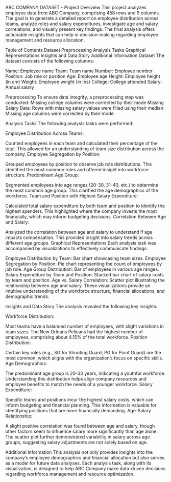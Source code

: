 ABC COMPANY DATASET - Project Overview
This project analyzes employee data from ABC Company, comprising 458 rows and 9 columns. The goal is to generate a detailed report on employee distribution across teams, analyze roles and salary expenditures, investigate age and salary correlations, and visually present key findings. The final analysis offers actionable insights that can help in decision-making regarding employee management and resource allocation.

Table of Contents
Dataset
Preprocessing
Analysis Tasks
Graphical Representations
Insights and Data Story
Additional Information
Dataset
The dataset consists of the following columns:

Name: Employee name
Team: Team name
Number: Employee number
Position: Job role or position
Age: Employee age
Height: Employee height (in cm)
Weight: Employee weight (in lbs)
College: College attended
Salary: Annual salary

Preprocessing
To ensure data integrity, a preprocessing step was conducted:
Missing college columns were corrected by their mode
Missing Salary Data: Rows with missing salary values were filled using their median
Missing age columns were corrected by their mode

Analysis Tasks
The following analysis tasks were performed:

Employee Distribution Across Teams:

Counted employees in each team and calculated their percentage of the total.
This allowed for an understanding of team size distribution across the company.
Employee Segregation by Position:

Grouped employees by position to observe job role distributions.
This identified the most common roles and offered insight into workforce structure.
Predominant Age Group:

Segmented employees into age ranges (20-30, 31-40, etc.) to determine the most common age group.
This clarified the age demographics of the workforce.
Team and Position with Highest Salary Expenditure:

Calculated total salary expenditure by both team and position to identify the highest spenders.
This highlighted where the company invests the most financially, which may inform budgeting decisions.
Correlation Between Age and Salary:

Analyzed the correlation between age and salary to understand if age impacts compensation.
This provided insight into salary trends across different age groups.
Graphical Representations
Each analysis task was accompanied by visualizations to effectively communicate findings:

Employee Distribution by Team: Bar chart showcasing team sizes.
Employee Segregation by Position: Pie chart representing the count of employees by job role.
Age Group Distribution: Bar of employees in various age ranges.
Salary Expenditure by Team and Position: Stacked bar chart of salary costs by team and position.
Age vs. Salary Correlation: Scatter plot illustrating the relationship between age and salary.
These visualizations provide an intuitive understanding of the workforce structure, financial allocations, and demographic trends.

Insights and Data Story
The analysis revealed the following key insights:

Workforce Distribution:

Most teams have a balanced number of employees, with slight variations in team sizes.
The New Orleans Pelicans had the highest number of employees, comprising about 4.15% of the total workforce.
Position Distribution:

Certain key roles (e.g., SG for Shooting Guard, PG for Point Guard) are the most common, which aligns with the organization’s focus on specific skills.
Age Demographics:

The predominant age group is 20-30 years, indicating a youthful workforce.
Understanding this distribution helps align company resources and employee benefits to match the needs of a younger workforce.
Salary Expenditure:

Specific teams and positions incur the highest salary costs, which can inform budgeting and financial planning.
This information is valuable for identifying positions that are more financially demanding.
Age-Salary Relationship:

A slight positive correlation was found between age and salary, though other factors seem to influence salary more significantly than age alone.
The scatter plot further demonstrated variability in salary across age groups, suggesting salary adjustments are not solely based on age.

Additional Information
This analysis not only provides insights into the company’s employee demographics and financial allocation but also serves as a model for future data analyses. Each analysis task, along with its visualization, is designed to help ABC Company make data-driven decisions regarding workforce management and resource optimization.
